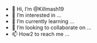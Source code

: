 - 👋 Hi, I’m @Killmash19
- 👀 I’m interested in ...
- 🌱 I’m currently learning ...
- 💞️ I’m looking to collaborate on ...
- 📫 How2 to reach me ...

<!---
Killmash19/Killmash19 is a ✨ special ✨ repository because its `README.md` (this file) appears on your GitHub profile.
You can click the Preview link to take a look at your changes.
--->
